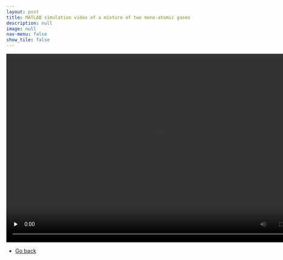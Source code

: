 ```yaml
---
layout: post
title: MATLAB simulation video of a mixture of two mono-atomic gases
description: null
image: null
nav-menu: false
show_tile: false
---
```


<video width="800" height="500" controls preload="none"><source src="../../assets/Project_files/Gas_sim/gas_sim_v9.mp4" type="video/mp4"> Error playing video </video>
<br>
<ul class="actions">
    <li><a href="../Projects.html" class="button">Go back</a></li>
</ul>